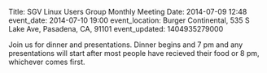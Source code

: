 Title: SGV Linux Users Group Monthly Meeting
Date: 2014-07-09 12:48
event_date: 2014-07-10 19:00
event_location: Burger Continental, 535 S Lake Ave, Pasadena, CA, 91101
event_updated: 1404935279000

Join us for dinner and presentations. Dinner begins and 7 pm and any
presentations will start after most people have recieved their food or 8 pm,
whichever comes first.
